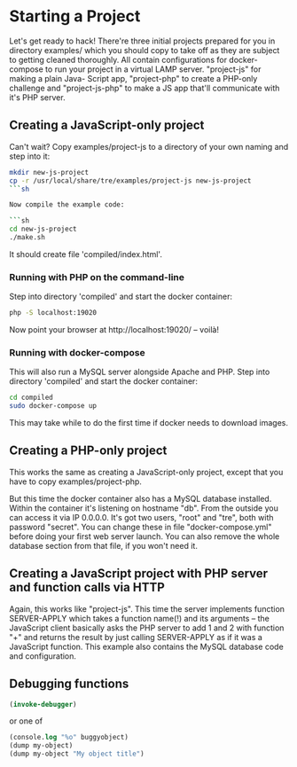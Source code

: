 # Starting a Project

Let's get ready to hack!  There're three initial projects
prepared for you in directory examples/ which you should copy to
take off as they are subject to getting cleaned thoroughly.  All
contain configurations for docker-compose to run your project in
a virtual LAMP server.  "project-js" for making a plain Java-
Script app,  "project-php" to create a PHP-only challenge and
"project-js-php" to make a JS app that'll communicate with it's
PHP server.

## Creating a JavaScript-only project

Can't wait? Copy examples/project-js to a directory of your own
naming and step into it:

```sh
mkdir new-js-project
cp -r /usr/local/share/tre/examples/project-js new-js-project
```sh

Now compile the example code:

```sh
cd new-js-project
./make.sh
```

It should create file 'compiled/index.html'.

### Running with PHP on the command-line

Step into directory 'compiled' and start the docker container:

```sh
php -S localhost:19020
```

Now point your browser at http://localhost:19020/ – voilà!

### Running with docker-compose

This will also run a MySQL server alongside Apache and PHP.
Step into directory 'compiled' and start the docker container:

```sh
cd compiled
sudo docker-compose up
```

This may take while to do the first time if docker needs to
download images.

## Creating a PHP-only project

This works the same as creating a JavaScript-only project, except
that you have to copy examples/project-php.

But this time the docker container also has a MySQL database
installed.  Within the container it's listening on hostname "db".
From the outside you can access it via IP 0.0.0.0.  It's got two
users, "root" and "tre", both with password "secret".  You can
change these in file "docker-compose.yml" before doing your
first web server launch.  You can also remove the whole database
section from that file, if you won't need it.

## Creating a JavaScript project with PHP server and function calls via HTTP

Again, this works like "project-js".  This time the server
implements function SERVER-APPLY which takes a function name(!)
and its arguments – the JavaScript client basically asks the PHP
server to add 1 and 2 with function "+" and returns the result by
just calling SERVER-APPLY as if it was a JavaScript function.
This example also contains the MySQL database code and
configuration.

## Debugging functions

```lisp
(invoke-debugger)
```
or one of

```lisp
(console.log "%o" buggyobject)
(dump my-object)
(dump my-object "My object title")
```
